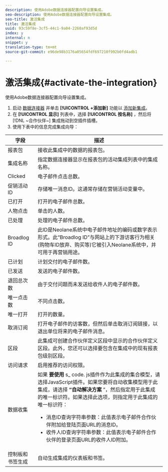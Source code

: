 ```yaml
---
description: 使用Adobe数据连接器配置向导设置集成。
seo-description: 使用Adobe数据连接器配置向导设置集成。
seo-title: 激活集成
title: 激活集成
uuid: 93c59f8e-3cf5-44c1-9a04-2260af93d5d
index: y
internal: n
snippet: y
translation-type: tm+mt
source-git-commit: e96de98b3176a05654fdf697210f992b0fd4adb1

---
```



# 激活集成{#activate-the-integration}

使用Adobe数据连接器配置向导设置集成。

1. 启动 [数据连接器](https://marketing.adobe.com/resources/help/en_US/genesis/c_overview.html) 并单击 **[!UICONTROL +添加新]** 功能以 [添加新集成](https://marketing.adobe.com/resources/help/en_US/genesis/t_add_integration.html)。
1. 在 **[!UICONTROL 显示]** 列表中，选择 **[!UICONTROL 按名称]** ，然后将 [!DNL ~合作伙伴~] 集成拖动到空插件插槽。
1. 使用下表中的信息完成集成向导：

| 字段 | 描述 |
|--- |--- |
| 报表包 | 接收此集成中的数据的报表包。 |
| 集成名称 | 指定数据连接器显示在报表包的活动集成列表中的集成名称。 |
| Clicked | 电子邮件点击总数。 |
| 促销活动 ID | 存储唯一消息ID。这通常存储在营销活动变量中。 |
| 已打开 | 打开的电子邮件总数。 |
| 人物点击 | 单击的人数。 |
| 已处理 | 处理的电子邮件总数。 |
| Broadlog ID | 此ID是Neolane系统中电子邮件地址的编码或数字表示形式。此“Broadlog ID”与网站上的下游访客行为相关(购物车ID放弃、购买等)它被引入Neolane系统中，并可用于再营销用途。 |
| 已计划 | 计划交付的电子邮件数。 |
| 已发送 | 发送的电子邮件数。 |
| 退回总次数 | 由于交付问题而未发送给收件人的电子邮件数。 |
| 唯一点击数 | 不同点击数。 |
| 唯一打开 | 打开的数量。 |
| 取消订阅 | 打开电子邮件的访客数，但然后单击取消订阅链接，以退出单位将来的电子邮件消息。 |
| 区段 | 此集成可创建合作伙伴定义区段中显示的合作伙伴定义区段。此外，您还可以选择要包含在集成中的现有报表包级别区段。 |
| 访问请求 | 启用推荐的访问权限。 |
| 数据收集 | 如果 **要使用** s_ code. js插件作为此集成的集合模型，请选择JavaScript插件。如果您要将自动收集模型用于此集成，请选择 **“自动解决方案** ”，然后指定用于此集成的唯一标识符。如果选择此选项，则指定用于此集成的唯一标识符： <ul><li>消息ID查询字符串参数：此值表示电子邮件合作伙伴附加给登陆页面URL的消息ID。</li><li>收件人ID查询字符串参数：此值表示电子邮件合作伙伴的登录页面URL的收件人ID附加。</li></ul> |
| 控制板和书签生成 | 自动生成集成的仪表板和书签。 |